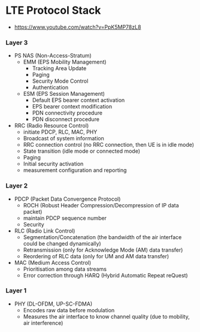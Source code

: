 # LTE Protocol Stack
- https://www.youtube.com/watch?v=PpK5MP78zL8

### Layer 3
- PS NAS (Non-Access-Stratum)
  - EMM (EPS Mobility Management)
    - Tracking Area Update
    - Paging
    - Security Mode Control
    - Authentication
  - ESM (EPS Session Management)
    - Default EPS bearer context activation
    - EPS bearer context modification
    - PDN connectivity procedure
    - PDN disconnect procedure
- RRC (Radio Resource Control)
  - initiate PDCP, RLC, MAC, PHY
  - Broadcast of system information
  - RRC connection control (no RRC connection, then UE is in idle mode)
  - State transition (idle mode or connected mode)
  - Paging
  - Initial security activation
  - measurement configuration and reporting
### Layer 2
- PDCP (Packet Data Convergence Protocol)
  - ROCH (Robust Header Compression/Decompression of IP data packet)
  - maintain PDCP sequence number
  - Security
- RLC (Radio Link Control)
  - Segmentation/Concatenation (the bandwidth of the air interface could be changed dynamically)
  - Retransmission (only for Acknowledge Mode (AM) data transfer)
  - Reordering of RLC data (only for UM and AM data transfer)
- MAC (Medium Access Control)
  - Prioritisation among data streams
  - Error correction through HARQ (Hybrid Automatic Repeat reQuest)
### Layer 1
- PHY (DL-OFDM, UP-SC-FDMA)
  - Encodes raw data before modulation
  - Measures the air interface to know channel quality (due to mobility, air interference)

